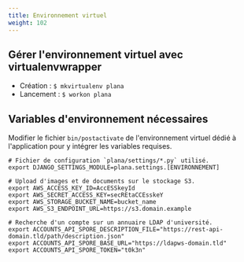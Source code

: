 ```yaml
---
title: Environnement virtuel
weight: 102
---
```


## Gérer l'environnement virtuel avec virtualenvwrapper

- Création : `$ mkvirtualenv plana`
- Lancement : `$ workon plana`

## Variables d'environnement nécessaires

Modifier le fichier `bin/postactivate` de l'environnement virtuel dédié à l'application pour y intégrer les variables requises.

```
# Fichier de configuration `plana/settings/*.py` utilisé.
export DJANGO_SETTINGS_MODULE=plana.settings.[ENVIRONNEMENT] 

# Upload d'images et de documents sur le stockage S3.
export AWS_ACCESS_KEY_ID=AccESSkeyId
export AWS_SECRET_ACCESS_KEY=secREtaCCEsskeY
export AWS_STORAGE_BUCKET_NAME=bucket_name
export AWS_S3_ENDPOINT_URL=https://s3.domain.example

# Recherche d'un compte sur un annuaire LDAP d'université.
export ACCOUNTS_API_SPORE_DESCRIPTION_FILE="https://rest-api-domain.tld/path/description.json"
export ACCOUNTS_API_SPORE_BASE_URL="https://ldapws-domain.tld"
export ACCOUNTS_API_SPORE_TOKEN="t0k3n"
```

